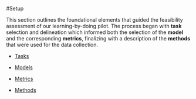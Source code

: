 #Setup

This section outlines the foundational elements that guided the feasibility assessment of our learning-by-doing pilot. The process began with **task** selection and delineation which informed both the selection of the **model** and the corresponding **metrics**, finalizing with a description of the **methods** that were used for the data collection.

- [Tasks](/1.Setup/Tasks.md)

- [Models](/1.Setup/Models.md)

- [Metrics](/1.Setup/Metrics.md)

- [Methods](/1.Setup/Methods.md)
